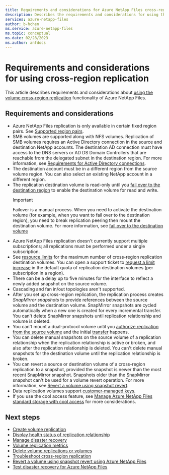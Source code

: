 ```yaml
---
title: Requirements and considerations for Azure NetApp Files cross-region replication | Microsoft Docs
description: Describes the requirements and considerations for using the volume cross-region replication functionality of Azure NetApp Files.
services: azure-netapp-files
author: b-hchen
ms.service: azure-netapp-files
ms.topic: conceptual
ms.date: 02/28/2023
ms.author: anfdocs
---
```


# Requirements and considerations for using cross-region replication 

This article describes requirements and considerations about [using the volume cross-region replication](cross-region-replication-create-peering.md) functionality of Azure NetApp Files.

## Requirements and considerations 

* Azure NetApp Files replication is only available in certain fixed region pairs. See [Supported region pairs](cross-region-replication-introduction.md#supported-region-pairs). 
* SMB volumes are supported along with NFS volumes. Replication of SMB volumes requires an Active Directory connection in the source and destination NetApp accounts. The destination AD connection must have access to the DNS servers or AD DS Domain Controllers that are reachable from the delegated subnet in the destination region. For more information, see [Requirements for Active Directory connections](create-active-directory-connections.md#requirements-for-active-directory-connections). 
* The destination account must be in a different region from the source volume region. You can also select an existing NetApp account in a different region.  
* The replication destination volume is read-only until you [fail over to the destination region](cross-region-replication-manage-disaster-recovery.md#fail-over-to-destination-volume) to enable the destination volume for read and write. 
    >[!IMPORTANT]
    >Failover is a manual process. When you need to activate the destination volume (for example, when you want to fail over to the destination region), you need to break replication peering then mount the destination volume. For more information, see [fail over to the destination volume](cross-region-replication-manage-disaster-recovery.md#fail-over-to-destination-volume)
* Azure NetApp Files replication doesn't currently support multiple subscriptions; all replications must be performed under a single subscription.
* See [resource limits](azure-netapp-files-resource-limits.md) for the maximum number of cross-region replication destination volumes. You can open a support ticket to [request a limit increase](azure-netapp-files-resource-limits.md#request-limit-increase) in the default quota of replication destination volumes (per subscription in a region).
* There can be a delay up to five minutes for the interface to reflect a newly added snapshot on the source volume.  
* Cascading and fan in/out topologies aren't supported.
* After you set up cross-region replication, the replication process creates *SnapMirror snapshots* to provide references between the source volume and the destination volume. SnapMirror snapshots are cycled automatically when a new one is created for every incremental transfer. You can't delete SnapMirror snapshots until replication relationship and volume is deleted. 
* You can't mount a dual-protocol volume until you [authorize replication from the source volume](cross-region-replication-create-peering.md#authorize-replication-from-the-source-volume) and the initial [transfer](cross-region-replication-display-health-status.md#display-replication-status) happens.
* You can delete manual snapshots on the source volume of a replication relationship when the replication relationship is active or broken, and also after the replication relationship is deleted. You can't delete manual snapshots for the destination volume until the replication relationship is broken.
* You can revert a source or destination volume of a cross-region replication to a snapshot, provided the snapshot is newer than the most recent SnapMirror snapshot. Snapshots older than the SnapMirror snapshot can't be used for a volume revert operation. For more information, see [Revert a volume using snapshot revert](snapshots-revert-volume.md). 
* Data replication volumes support [customer-managed keys](configure-customer-managed-keys.md).
* If you use the cool access feature, see [Manage Azure NetApp Files standard storage with cool access](manage-cool-access.md#considerations) for more considerations.

## Next steps
* [Create volume replication](cross-region-replication-create-peering.md)
* [Display health status of replication relationship](cross-region-replication-display-health-status.md)
* [Manage disaster recovery](cross-region-replication-manage-disaster-recovery.md)
* [Volume replication metrics](azure-netapp-files-metrics.md#replication)
* [Delete volume replications or volumes](cross-region-replication-delete.md)
* [Troubleshoot cross-region replication](troubleshoot-cross-region-replication.md)
* [Revert a volume using snapshot revert using Azure NetApp Files](snapshots-revert-volume.md)
* [Test disaster recovery for Azure NetApp Files](test-disaster-recovery.md)
